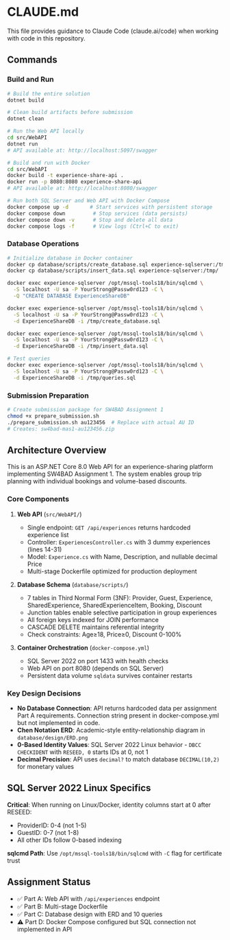 # CLAUDE.md

This file provides guidance to Claude Code (claude.ai/code) when working with code in this repository.

## Commands

### Build and Run
```bash
# Build the entire solution
dotnet build

# Clean build artifacts before submission
dotnet clean

# Run the Web API locally
cd src/WebAPI
dotnet run
# API available at: http://localhost:5097/swagger

# Build and run with Docker
cd src/WebAPI
docker build -t experience-share-api .
docker run -p 8080:8080 experience-share-api
# API available at: http://localhost:8080/swagger

# Run both SQL Server and Web API with Docker Compose
docker compose up -d       # Start services with persistent storage
docker compose down         # Stop services (data persists)
docker compose down -v      # Stop and delete all data
docker compose logs -f      # View logs (Ctrl+C to exit)
```

### Database Operations
```bash
# Initialize database in Docker container
docker cp database/scripts/create_database.sql experience-sqlserver:/tmp/
docker cp database/scripts/insert_data.sql experience-sqlserver:/tmp/

docker exec experience-sqlserver /opt/mssql-tools18/bin/sqlcmd \
  -S localhost -U sa -P YourStrong@Passw0rd123 -C \
  -Q "CREATE DATABASE ExperienceShareDB"

docker exec experience-sqlserver /opt/mssql-tools18/bin/sqlcmd \
  -S localhost -U sa -P YourStrong@Passw0rd123 -C \
  -d ExperienceShareDB -i /tmp/create_database.sql

docker exec experience-sqlserver /opt/mssql-tools18/bin/sqlcmd \
  -S localhost -U sa -P YourStrong@Passw0rd123 -C \
  -d ExperienceShareDB -i /tmp/insert_data.sql

# Test queries
docker exec experience-sqlserver /opt/mssql-tools18/bin/sqlcmd \
  -S localhost -U sa -P YourStrong@Passw0rd123 -C \
  -d ExperienceShareDB -i /tmp/queries.sql
```

### Submission Preparation
```bash
# Create submission package for SW4BAD Assignment 1
chmod +x prepare_submission.sh
./prepare_submission.sh au123456  # Replace with actual AU ID
# Creates: sw4bad-mas1-au123456.zip
```

## Architecture Overview

This is an ASP.NET Core 8.0 Web API for an experience-sharing platform implementing SW4BAD Assignment 1. The system enables group trip planning with individual bookings and volume-based discounts.

### Core Components

1. **Web API** (`src/WebAPI/`)
   - Single endpoint: `GET /api/experiences` returns hardcoded experience list
   - Controller: `ExperiencesController.cs` with 3 dummy experiences (lines 14-31)
   - Model: `Experience.cs` with Name, Description, and nullable decimal Price
   - Multi-stage Dockerfile optimized for production deployment

2. **Database Schema** (`database/scripts/`)
   - 7 tables in Third Normal Form (3NF): Provider, Guest, Experience, SharedExperience, SharedExperienceItem, Booking, Discount
   - Junction tables enable selective participation in group experiences
   - All foreign keys indexed for JOIN performance
   - CASCADE DELETE maintains referential integrity
   - Check constraints: Age≥18, Price≥0, Discount 0-100%

3. **Container Orchestration** (`docker-compose.yml`)
   - SQL Server 2022 on port 1433 with health checks
   - Web API on port 8080 (depends on SQL Server)
   - Persistent data volume `sqldata` survives container restarts

### Key Design Decisions

- **No Database Connection**: API returns hardcoded data per assignment Part A requirements. Connection string present in docker-compose.yml but not implemented in code.
- **Chen Notation ERD**: Academic-style entity-relationship diagram in `database/design/ERD.png`
- **0-Based Identity Values**: SQL Server 2022 Linux behavior - `DBCC CHECKIDENT` with `RESEED, 0` starts IDs at 0, not 1
- **Decimal Precision**: API uses `decimal?` to match database `DECIMAL(10,2)` for monetary values

## SQL Server 2022 Linux Specifics

**Critical**: When running on Linux/Docker, identity columns start at 0 after RESEED:
- ProviderID: 0-4 (not 1-5)
- GuestID: 0-7 (not 1-8)
- All other IDs follow 0-based indexing

**sqlcmd Path**: Use `/opt/mssql-tools18/bin/sqlcmd` with `-C` flag for certificate trust

## Assignment Status

- ✅ Part A: Web API with `/api/experiences` endpoint
- ✅ Part B: Multi-stage Dockerfile  
- ✅ Part C: Database design with ERD and 10 queries
- ⚠️ Part D: Docker Compose configured but SQL connection not implemented in API
